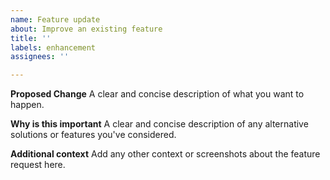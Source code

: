 ```yaml
---
name: Feature update
about: Improve an existing feature
title: ''
labels: enhancement
assignees: ''

---
```


**Proposed Change**
A clear and concise description of what you want to happen.

**Why is this important**
A clear and concise description of any alternative solutions or features you've considered.

**Additional context**
Add any other context or screenshots about the feature request here.

